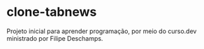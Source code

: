 # clone-tabnews
Projeto inicial para aprender programação, por meio do curso.dev ministrado por Filipe Deschamps.
